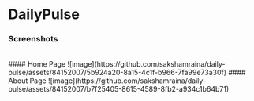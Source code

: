 # DailyPulse
### Screenshots 
<br>
#### Home Page
![image](https://github.com/sakshamraina/daily-pulse/assets/84152007/5b924a20-8a15-4c1f-b966-7fa99e73a30f)
#### About Page
![image](https://github.com/sakshamraina/daily-pulse/assets/84152007/b7f25405-8615-4589-8fb2-a934c1b64b71)
